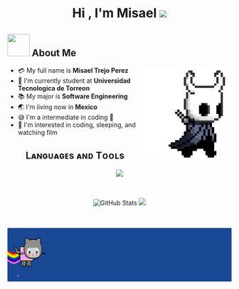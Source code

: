 <h1 align="center">Hi , I'm Misael <img src="https://media.giphy.com/media/hvRJCLFzcasrR4ia7z/giphy.gif" width="35"></h1>

## <img src="https://raw.githubusercontent.com/nixin72/nixin72/master/wave.gif" width="50px" height="50px"></img> About Me

- :credit_card: My full name is **Misael Trejo Perez** <img src="https://raw.githubusercontent.com/TanZng/TanZng/master/assets/hollor_knight3.gif" width="200" align='right'/>
- :school: I'm currently student at **Universidad Tecnologica de Torreon**
- :books: My major is **Software Engineering**
- :earth_asia: I'm living now in **Mexico**
- :sweat_smile: I'm a intermediate in coding :penguin:
- :monocle_face: I'm interested in coding, sleeping, and watching film




<!--Languages and Tools Section-->       
<h2 align="center">Lᴀɴɢᴜᴀɢᴇs ᴀɴᴅ Tᴏᴏʟs</h2> 
<p align="center">
<img width="500px"  src="https://skillicons.dev/icons?i=py,js,ts,html,css,react,nodejs,postgres,mongo,docker,aws,linux&perline=10"  />
</p>
<br />


<p align="center">
   <img src="https://github-readme-stats.vercel.app/api?username=Polo-MTP&show_icons=true&theme=radical&bg_color=30,e96443,904e95&title_color=ffffff&text_color=ffffff&cache_seconds=60" height="160"  alt="GitHub Stats"/>
    <img style="height:10rem;" src="https://github-readme-streak-stats.herokuapp.com/?user=Polo-MTP&theme=radical&show_icons=true&border=e4e2e2" />
</p>









<br>
  
<!--
<img align="right" alt="GIF" src="https://media.giphy.com/media/LmNwrBhejkK9EFP504/giphy.gif" 
<img src="https://raw.githubusercontent.com/TanZng/TanZng/master/assets/bonefire.gif" width="200"/>
<a href="https://github.com/UjwalKandi"><img align='right' src='https://github.com/UjwalKandi/UjwalKandi/blob/changes-to-readme/svg/87202985-820dcb80-c2b6-11ea-9f56-7ec461c497c3.gif' width='150"'></a></h2>
/>-->



<br />

<div align="center">
    <img src="https://raw.githubusercontent.com/Niefee/niefee/master/assets/fly.webp" height="120px" />
</div>
